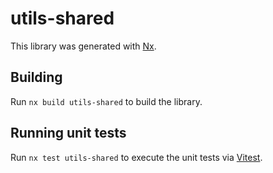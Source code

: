 # utils-shared

This library was generated with [Nx](https://nx.dev).

## Building

Run `nx build utils-shared` to build the library.

## Running unit tests

Run `nx test utils-shared` to execute the unit tests via [Vitest](https://vitest.dev/).
